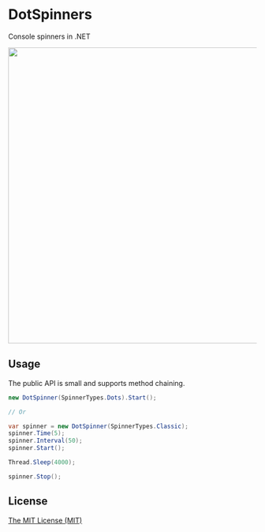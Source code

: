 # DotSpinners
Console spinners in .NET

<img src="https://github.com/kleinrein/dot-spinners/blob/master/DotSpinners.Resources/DotSpinners.gif" width="600">

## Usage
The public API is small and supports method chaining.
```c#
new DotSpinner(SpinnerTypes.Dots).Start();

// Or

var spinner = new DotSpinner(SpinnerTypes.Classic);
spinner.Time(5);
spinner.Interval(50);
spinner.Start();

Thread.Sleep(4000);

spinner.Stop();
```

## License
[The MIT License (MIT)](https://opensource.org/licenses/MIT)
